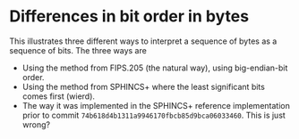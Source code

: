 # Differences in bit order in bytes

This illustrates three different ways to interpret a sequence of bytes
as a sequence of bits. The three ways are

* Using the method from FIPS.205 (the natural way), using big-endian-bit
  order.
* Using the method from SPHINCS+ where the least significant bits comes
  first (wierd).
* The way it was implemented in the SPHINCS+ reference implementation
  prior to commit `74b618d4b1311a9946170fbcb85d9bca06033460`. This is
  just wrong?
